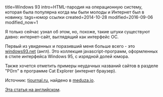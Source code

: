 title=Windows 93
intro=HTML-пародия на операционную систему, которая была популярна когда мы были молоды и Интернет был в новинку.
tags=юмор ссылки
created=2014-10-28
modified=2016-09-06
modified_now=1


Я только сейчас узнал об этом, но, похоже, такие штуки существуют давно: интернет-сайт, выглядящий как интерфейс ОС.

Первый из увиденных и поразивший меня больше всего - это [windows93.net][] (англ).
Это коллекция javascript-программ, оформленных в стиле интерфейса Windows 95, с изрядной долей юмора.

Также хочется отметить примеры неудачных названий сайтов в разделе "P()rn" в программе Cat Explorer (интернет браузер).

Источник: [tjournal.ru][], найдено в [meduza.io][].

[windows93.net]: http://www.windows93.net/
[meduza.io]: https://meduza.io/news/2014/10/28/frantsuzskiy-didzhey-sozdal-brauzernuyu-parodiyu-na-windows-95-s-rabotayuschimi-programmami-i-igrami
[tjournal.ru]: http://tjournal.ru/paper/windows-93
[en]: /en/windows-93.html


[Эта статья на английском][en].
